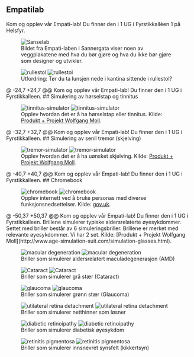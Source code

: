 ## Empatilab
Kom og opplev vår Empati-lab! Du finner den i 1 UG i Fyrstikkallèen 1 på Helsfyr.

<figure>
    <img src="/hvordan-faa-det-til/UU-testing/88179-SanseLab_2.jpg" alt="Sanselab"/>
    <figcaption>Bildet fra Empati-laben i Sannergata viser noen av veggplakatene med hva du bør gjøre og hva du ikke bør gjøre som designer og utvikler.</figcaption>
</figure>

<figure>
    <img src="https://raw.github.com/navikt/universell-utforming/blob/master/hvordan-faa-det-til/UU-testing/rullestol.jpeg" alt="rullestol"/>
    <img src="/hvordan-faa-det-til/UU-testing/rullestol.jpeg" alt="rullestol"/>
    <figcaption>Utfordring: Tør du ta lunsjen nede i kantina sittende i rullestol? 
 </figcaption>
</figure>
@ -24,7 +24,7 @@ Kom og opplev vår Empati-lab! Du finner den i 1 UG i Fyrstikkalleen.
## Simulering av hørselstap og tinnitus

<figure>
    <img src="https://raw.github.com/navikt/universell-utforming/blob/master/hvordan-faa-det-til/UU-testing/23886-tinnitus.jpg" alt="tinnitus-simulator"/>
    <img src="/hvordan-faa-det-til/UU-testing/23886-tinnitus.jpg" alt="tinnitus-simulator"/>
    <figcaption>Opplev hvordan det er å ha hørselstap eller tinnitus. Kilde: <a href="http://www.age-simulation-suit.com/tinnitus.html">Produkt + Projekt Wolfgang Moll</a>.
 </figcaption>
</figure>
@ -32,7 +32,7 @@ Kom og opplev vår Empati-lab! Du finner den i 1 UG i Fyrstikkalleen.
## Simulering av senil tremor (skjelving)

<figure>
    <img src="https://raw.github.com/navikt/universell-utforming/blob/master/hvordan-faa-det-til/UU-testing/51367-tremor-simulator.jpg" alt="tremor-simulator"/>
    <img src="/hvordan-faa-det-til/UU-testing/51367-tremor-simulator.jpg" alt="tremor-simulator"/>
    <figcaption>Opplev hvordan det er å ha uønsket skjelving. Kilde: <a href="http://www.age-simulation-suit.com/tremor-simulator.html">Produkt + Projekt Wolfgang Moll</a>.
 </figcaption>
</figure>
@ -40,7 +40,7 @@ Kom og opplev vår Empati-lab! Du finner den i 1 UG i Fyrstikkalleen.
## Chromebook

<figure>
    <img src="https://raw.github.com/navikt/universell-utforming/blob/master/hvordan-faa-det-til/UU-testing/84438-chromebook.png" alt="chromebook"/>
    <img src="/hvordan-faa-det-til/UU-testing/84438-chromebook.png" alt="chromebook"/>
    <figcaption>Opplev internett ved å bruke personas med diverse funksjonsnedsettelser. Kilde: <a href="https://accessibility.blog.gov.uk/2019/02/11/using-persona-profiles-to-test-accessibility/">gov.uk</a>.
 </figcaption>
</figure>
@ -50,37 +50,37 @@ Kom og opplev vår Empati-lab! Du finner den i 1 UG i Fyrstikkalleen.
Brillene simulerer typiske aldersrelaterte øyesykdommer. Settet med briller består av 6 simuleringsbriller. Brillene er merket med relevante øyesykdommer. Vi har 2 set. Kilde: [Produkt + Projekt Wolfgang Moll](http://www.age-simulation-suit.com/simulation-glasses.html).

<figure>
    <img src="https://raw.github.com/navikt/universell-utforming/blob/master/hvordan-faa-det-til/UU-testing/893510515macular degeneration.jpeg" alt="macular degeneration"/>
    <img src="/hvordan-faa-det-til/UU-testing/893510515macular degeneration.jpeg" alt="macular degeneration"/>
    <figcaption>Briller som simulerer aldersrelatert maculadegenerasjon (AMD)
 </figcaption>
</figure>

<figure>
    <img src="https://raw.github.com/navikt/universell-utforming/blob/master/hvordan-faa-det-til/UU-testing/1043520950Cataract.jpeg" alt="Cataract"/>
    <img src="/hvordan-faa-det-til/UU-testing/1043520950Cataract.jpeg" alt="Cataract"/>
    <figcaption>Briller som simulerer grå stær (Cataract)
 </figcaption>
</figure>

<figure>
    <img src="https://raw.github.com/navikt/universell-utforming/blob/master/hvordan-faa-det-til/UU-testing/279691648Galucoma.jpeg" alt="glaucoma"/>
    <img src="/hvordan-faa-det-til/UU-testing/279691648Galucoma.jpeg" alt="glaucoma"/>
    <figcaption>Briller som simulerer grønn stær (Glaucoma)
 </figcaption>
</figure>

<figure>
    <img src="https://raw.github.com/navikt/universell-utforming/blob/master/hvordan-faa-det-til/UU-testing/229367076Unilateral retinal detachment.jpeg" alt="utilateral retina detachment"/>
    <img src="/hvordan-faa-det-til/UU-testing/229367076Unilateral retinal detachment.jpeg" alt="utilateral retina detachment"/>
    <figcaption>Briller som simulerer netthinner som løsner
 </figcaption>
</figure>

<figure>
    <img src="https://raw.github.com/navikt/universell-utforming/blob/master/hvordan-faa-det-til/UU-testing/481753407Diabetic retinoipathy.jpeg" alt="diabetic retinoipathy"/>
    <img src="/hvordan-faa-det-til/UU-testing/481753407Diabetic retinoipathy.jpeg" alt="diabetic retinoipathy"/>
    <figcaption>Briller som simulerer diabetisk øyesykdom
 </figcaption>
</figure>

<figure>
    <img src="https://raw.github.com/navikt/universell-utforming/blob/master/hvordan-faa-det-til/UU-testing/62825-Retinitis-pigmentosa.jpeg" alt="retinitis pigmentosa"/>
    <img src="/hvordan-faa-det-til/UU-testing/62825-Retinitis-pigmentosa.jpeg" alt="retinitis pigmentosa"/>
    <figcaption>Briller som simulerer innsnevret synsfelt (kikkertsyn)
 </figcaption>
</figure>
